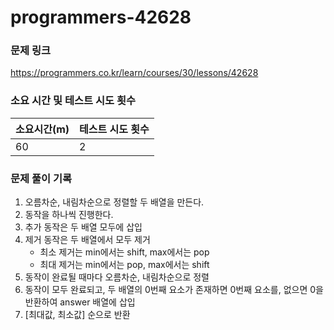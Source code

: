 # programmers-42628

### 문제 링크

https://programmers.co.kr/learn/courses/30/lessons/42628

### 소요 시간 및 테스트 시도 횟수

| 소요시간(m) | 테스트 시도 횟수 |
| ----------- | ---------------- |
| 60          | 2                |

### 문제 풀이 기록

1. 오름차순, 내림차순으로 정렬할 두 배열을 만든다.
2. 동작을 하나씩 진행한다.
3. 추가 동작은 두 배열 모두에 삽입
4. 제거 동작은 두 배열에서 모두 제거
   - 최소 제거는 min에서는 shift, max에서는 pop
   - 최대 제거는 min에서는 pop, max에서는 shift
5. 동작이 완료될 때마다 오름차순, 내림차순으로 정렬
6. 동작이 모두 완료되고, 두 배열의 0번째 요소가 존재하면 0번째 요소를, 없으면 0을 반환하여 answer 배열에 삽입
7. [최대값, 최소값] 순으로 반환
